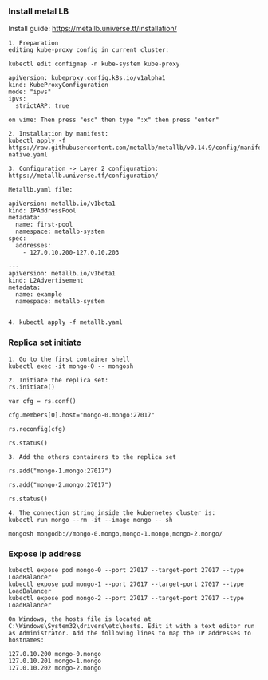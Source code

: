 ### Install metal LB

Install guide:
https://metallb.universe.tf/installation/

    1. Preparation
    editing kube-proxy config in current cluster:

    kubectl edit configmap -n kube-system kube-proxy

    apiVersion: kubeproxy.config.k8s.io/v1alpha1
    kind: KubeProxyConfiguration
    mode: "ipvs"
    ipvs:
      strictARP: true

    on vime: Then press "esc" then type ":x" then press "enter"

    2. Installation by manifest:
    kubectl apply -f https://raw.githubusercontent.com/metallb/metallb/v0.14.9/config/manifests/metallb-native.yaml

    3. Configuration -> Layer 2 configuration:
    https://metallb.universe.tf/configuration/

    Metallb.yaml file:

    apiVersion: metallb.io/v1beta1
    kind: IPAddressPool
    metadata:
      name: first-pool
      namespace: metallb-system
    spec:
      addresses:
        - 127.0.10.200-127.0.10.203

    ---
    apiVersion: metallb.io/v1beta1
    kind: L2Advertisement
    metadata:
      name: example
      namespace: metallb-system


    4. kubectl apply -f metallb.yaml

### Replica set initiate

    1. Go to the first container shell
    kubectl exec -it mongo-0 -- mongosh

    2. Initiate the replica set:
    rs.initiate()

    var cfg = rs.conf()

    cfg.members[0].host="mongo-0.mongo:27017"

    rs.reconfig(cfg)

    rs.status()

    3. Add the others containers to the replica set

    rs.add("mongo-1.mongo:27017")

    rs.add("mongo-2.mongo:27017")

    rs.status()

    4. The connection string inside the kubernetes cluster is:
    kubectl run mongo --rm -it --image mongo -- sh

    mongosh mongodb://mongo-0.mongo,mongo-1.mongo,mongo-2.mongo/

### Expose ip address

    kubectl expose pod mongo-0 --port 27017 --target-port 27017 --type LoadBalancer
    kubectl expose pod mongo-1 --port 27017 --target-port 27017 --type LoadBalancer
    kubectl expose pod mongo-2 --port 27017 --target-port 27017 --type LoadBalancer

    On Windows, the hosts file is located at C:\Windows\System32\drivers\etc\hosts. Edit it with a text editor run as Administrator. Add the following lines to map the IP addresses to hostnames:

    127.0.10.200 mongo-0.mongo
    127.0.10.201 mongo-1.mongo
    127.0.10.202 mongo-2.mongo

